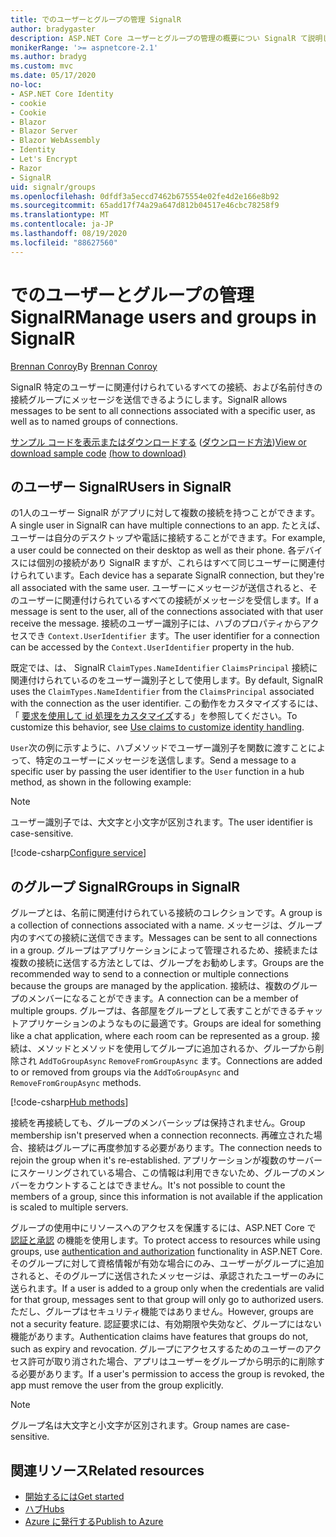 ```yaml
---
title: でのユーザーとグループの管理 SignalR
author: bradygaster
description: ASP.NET Core ユーザーとグループの管理の概要につい SignalR て説明します。
monikerRange: '>= aspnetcore-2.1'
ms.author: bradyg
ms.custom: mvc
ms.date: 05/17/2020
no-loc:
- ASP.NET Core Identity
- cookie
- Cookie
- Blazor
- Blazor Server
- Blazor WebAssembly
- Identity
- Let's Encrypt
- Razor
- SignalR
uid: signalr/groups
ms.openlocfilehash: 0dfdf3a5eccd7462b675554e02fe4d2e166e8b92
ms.sourcegitcommit: 65add17f74a29a647d812b04517e46cbc78258f9
ms.translationtype: MT
ms.contentlocale: ja-JP
ms.lasthandoff: 08/19/2020
ms.locfileid: "88627560"
---
```

# <a name="manage-users-and-groups-in-no-locsignalr"></a><span data-ttu-id="b97bb-103">でのユーザーとグループの管理 SignalR</span><span class="sxs-lookup"><span data-stu-id="b97bb-103">Manage users and groups in SignalR</span></span>

<span data-ttu-id="b97bb-104">[Brennan Conroy](https://github.com/BrennanConroy)</span><span class="sxs-lookup"><span data-stu-id="b97bb-104">By [Brennan Conroy](https://github.com/BrennanConroy)</span></span>

<span data-ttu-id="b97bb-105">SignalR 特定のユーザーに関連付けられているすべての接続、および名前付きの接続グループにメッセージを送信できるようにします。</span><span class="sxs-lookup"><span data-stu-id="b97bb-105">SignalR allows messages to be sent to all connections associated with a specific user, as well as to named groups of connections.</span></span>

<span data-ttu-id="b97bb-106">[サンプル コードを表示またはダウンロードする](https://github.com/dotnet/AspNetCore.Docs/tree/master/aspnetcore/signalr/groups/sample/) ([ダウンロード方法](xref:index#how-to-download-a-sample))</span><span class="sxs-lookup"><span data-stu-id="b97bb-106">[View or download sample code](https://github.com/dotnet/AspNetCore.Docs/tree/master/aspnetcore/signalr/groups/sample/) [(how to download)](xref:index#how-to-download-a-sample)</span></span>

## <a name="users-in-no-locsignalr"></a><span data-ttu-id="b97bb-107">のユーザー SignalR</span><span class="sxs-lookup"><span data-stu-id="b97bb-107">Users in SignalR</span></span>

<span data-ttu-id="b97bb-108">の1人のユーザー SignalR がアプリに対して複数の接続を持つことができます。</span><span class="sxs-lookup"><span data-stu-id="b97bb-108">A single user in SignalR can have multiple connections to an app.</span></span> <span data-ttu-id="b97bb-109">たとえば、ユーザーは自分のデスクトップや電話に接続することができます。</span><span class="sxs-lookup"><span data-stu-id="b97bb-109">For example, a user could be connected on their desktop as well as their phone.</span></span> <span data-ttu-id="b97bb-110">各デバイスには個別の接続があり SignalR ますが、これらはすべて同じユーザーに関連付けられています。</span><span class="sxs-lookup"><span data-stu-id="b97bb-110">Each device has a separate SignalR connection, but they're all associated with the same user.</span></span> <span data-ttu-id="b97bb-111">ユーザーにメッセージが送信されると、そのユーザーに関連付けられているすべての接続がメッセージを受信します。</span><span class="sxs-lookup"><span data-stu-id="b97bb-111">If a message is sent to the user, all of the connections associated with that user receive the message.</span></span> <span data-ttu-id="b97bb-112">接続のユーザー識別子には、ハブのプロパティからアクセスでき `Context.UserIdentifier` ます。</span><span class="sxs-lookup"><span data-stu-id="b97bb-112">The user identifier for a connection can be accessed by the `Context.UserIdentifier` property in the hub.</span></span>

<span data-ttu-id="b97bb-113">既定では、は、 SignalR `ClaimTypes.NameIdentifier` `ClaimsPrincipal` 接続に関連付けられているのをユーザー識別子として使用します。</span><span class="sxs-lookup"><span data-stu-id="b97bb-113">By default, SignalR uses the `ClaimTypes.NameIdentifier` from the `ClaimsPrincipal` associated with the connection as the user identifier.</span></span> <span data-ttu-id="b97bb-114">この動作をカスタマイズするには、「 [要求を使用して id 処理をカスタマイズ](xref:signalr/authn-and-authz#use-claims-to-customize-identity-handling)する」を参照してください。</span><span class="sxs-lookup"><span data-stu-id="b97bb-114">To customize this behavior, see [Use claims to customize identity handling](xref:signalr/authn-and-authz#use-claims-to-customize-identity-handling).</span></span>

<span data-ttu-id="b97bb-115">`User`次の例に示すように、ハブメソッドでユーザー識別子を関数に渡すことによって、特定のユーザーにメッセージを送信します。</span><span class="sxs-lookup"><span data-stu-id="b97bb-115">Send a message to a specific user by passing the user identifier to the `User` function in a hub method, as shown in the following example:</span></span>

> [!NOTE]
> <span data-ttu-id="b97bb-116">ユーザー識別子では、大文字と小文字が区別されます。</span><span class="sxs-lookup"><span data-stu-id="b97bb-116">The user identifier is case-sensitive.</span></span>

[!code-csharp[Configure service](groups/sample/Hubs/ChatHub.cs?range=29-32)]

## <a name="groups-in-no-locsignalr"></a><span data-ttu-id="b97bb-117">のグループ SignalR</span><span class="sxs-lookup"><span data-stu-id="b97bb-117">Groups in SignalR</span></span>

<span data-ttu-id="b97bb-118">グループとは、名前に関連付けられている接続のコレクションです。</span><span class="sxs-lookup"><span data-stu-id="b97bb-118">A group is a collection of connections associated with a name.</span></span> <span data-ttu-id="b97bb-119">メッセージは、グループ内のすべての接続に送信できます。</span><span class="sxs-lookup"><span data-stu-id="b97bb-119">Messages can be sent to all connections in a group.</span></span> <span data-ttu-id="b97bb-120">グループはアプリケーションによって管理されるため、接続または複数の接続に送信する方法としては、グループをお勧めします。</span><span class="sxs-lookup"><span data-stu-id="b97bb-120">Groups are the recommended way to send to a connection or multiple connections because the groups are managed by the application.</span></span> <span data-ttu-id="b97bb-121">接続は、複数のグループのメンバーになることができます。</span><span class="sxs-lookup"><span data-stu-id="b97bb-121">A connection can be a member of multiple groups.</span></span> <span data-ttu-id="b97bb-122">グループは、各部屋をグループとして表すことができるチャットアプリケーションのようなものに最適です。</span><span class="sxs-lookup"><span data-stu-id="b97bb-122">Groups are ideal for something like a chat application, where each room can be represented as a group.</span></span> <span data-ttu-id="b97bb-123">接続は、メソッドとメソッドを使用してグループに追加されるか、グループから削除され `AddToGroupAsync` `RemoveFromGroupAsync` ます。</span><span class="sxs-lookup"><span data-stu-id="b97bb-123">Connections are added to or removed from groups via the `AddToGroupAsync` and `RemoveFromGroupAsync` methods.</span></span>

[!code-csharp[Hub methods](groups/sample/Hubs/ChatHub.cs?range=15-27)]

<span data-ttu-id="b97bb-124">接続を再接続しても、グループのメンバーシップは保持されません。</span><span class="sxs-lookup"><span data-stu-id="b97bb-124">Group membership isn't preserved when a connection reconnects.</span></span> <span data-ttu-id="b97bb-125">再確立された場合、接続はグループに再度参加する必要があります。</span><span class="sxs-lookup"><span data-stu-id="b97bb-125">The connection needs to rejoin the group when it's re-established.</span></span> <span data-ttu-id="b97bb-126">アプリケーションが複数のサーバーにスケーリングされている場合、この情報は利用できないため、グループのメンバーをカウントすることはできません。</span><span class="sxs-lookup"><span data-stu-id="b97bb-126">It's not possible to count the members of a group, since this information is not available if the application is scaled to multiple servers.</span></span>

<span data-ttu-id="b97bb-127">グループの使用中にリソースへのアクセスを保護するには、ASP.NET Core で [認証と承認](xref:signalr/authn-and-authz) の機能を使用します。</span><span class="sxs-lookup"><span data-stu-id="b97bb-127">To protect access to resources while using groups, use [authentication and authorization](xref:signalr/authn-and-authz) functionality in ASP.NET Core.</span></span> <span data-ttu-id="b97bb-128">そのグループに対して資格情報が有効な場合にのみ、ユーザーがグループに追加されると、そのグループに送信されたメッセージは、承認されたユーザーのみに送られます。</span><span class="sxs-lookup"><span data-stu-id="b97bb-128">If a user is added to a group only when the credentials are valid for that group, messages sent to that group will only go to authorized users.</span></span> <span data-ttu-id="b97bb-129">ただし、グループはセキュリティ機能ではありません。</span><span class="sxs-lookup"><span data-stu-id="b97bb-129">However, groups are not a security feature.</span></span> <span data-ttu-id="b97bb-130">認証要求には、有効期限や失効など、グループにはない機能があります。</span><span class="sxs-lookup"><span data-stu-id="b97bb-130">Authentication claims have features that groups do not, such as expiry and revocation.</span></span> <span data-ttu-id="b97bb-131">グループにアクセスするためのユーザーのアクセス許可が取り消された場合、アプリはユーザーをグループから明示的に削除する必要があります。</span><span class="sxs-lookup"><span data-stu-id="b97bb-131">If a user's permission to access the group is revoked, the app must remove the user from the group explicitly.</span></span>

> [!NOTE]
> <span data-ttu-id="b97bb-132">グループ名は大文字と小文字が区別されます。</span><span class="sxs-lookup"><span data-stu-id="b97bb-132">Group names are case-sensitive.</span></span>

## <a name="related-resources"></a><span data-ttu-id="b97bb-133">関連リソース</span><span class="sxs-lookup"><span data-stu-id="b97bb-133">Related resources</span></span>

* [<span data-ttu-id="b97bb-134">開始するには</span><span class="sxs-lookup"><span data-stu-id="b97bb-134">Get started</span></span>](xref:tutorials/signalr)
* [<span data-ttu-id="b97bb-135">ハブ</span><span class="sxs-lookup"><span data-stu-id="b97bb-135">Hubs</span></span>](xref:signalr/hubs)
* [<span data-ttu-id="b97bb-136">Azure に発行する</span><span class="sxs-lookup"><span data-stu-id="b97bb-136">Publish to Azure</span></span>](xref:signalr/publish-to-azure-web-app)
